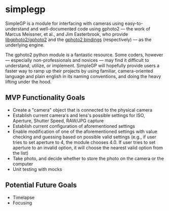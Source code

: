 # simplegp

SimpleGP is a module for interfacing with cameras using easy-to-understand and well-documented code using gphoto2 — the work of Marcus Meissner, et al., and Jim Easterbrook, who provide [libgphoto2/gphoto2](http://gphoto.org/) and the [gphoto2 bindings](https://github.com/jim-easterbrook/python-gphoto2) (respectively) — as the underlying engine.

The gphoto2 python module is a fantastic resource. Some coders, however — especially non-professionals and novices — may find it difficult to understand, utilize, or implement. SimpleGP will hopefully provide users a faster way to ramp up their projects by using familiar, camera-oriented language and plain english in its naming conventions, and doing the heavy lifting under the hood.

## MVP Functionality Goals
- Create a "camera" object that is connected to the physical camera
- Establish current camera's and lens's possible settings for ISO, Aperture, Shutter Speed, RAW/JPG capture
- Establish current configuration of aforementioned settings
- Enable modification of one of the aforementioned settings with value checking and guessing based on possible valid settings (e.g., if user tries to set aperture to 4, the module chooses 4.0. If user tries to set aperture to an invalid option, it will choose the nearest valid option from the list)
- Take photo, and decide whether to store the photo on the camera or the computer
- Unit testing with mocks

## Potential Future Goals
- Timelapse
- Focusing
